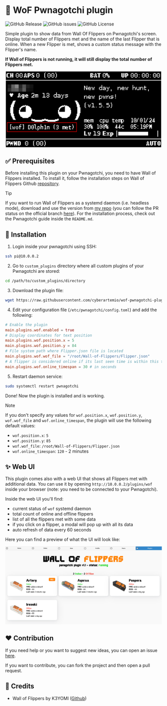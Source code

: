 # 🐬 WoF Pwnagotchi plugin

![GitHub Release](https://img.shields.io/github/v/release/cyberartemio/wof-pwnagotchi-plugin?style=flat-square)
 ![GitHub issues](https://img.shields.io/github/issues/cyberartemio/wof-pwnagotchi-plugin?style=flat-square)
 ![GitHub License](https://img.shields.io/github/license/cyberartemio/wof-pwnagotchi-plugin?style=flat-square)

Simple plugin to show data from Wall Of Flippers on Pwnagotchi's screen. Display total number of Flippers met and the name of the last Flipper that is online. When a new Flipper is met, shows a custom status message with the Flipper's name.

**If Wall of Flippers is not running, it will still display the total number of Flippers met.**

<div align="center">
<img style="max-width: 500px" src=".github/assets/wof-plugin.png" alt="demo" />
</div>

## ✅ Prerequisites
Before installing this plugin on your Pwnagotchi, you need to have Wall of Flippers installed. To install it, follow the installation steps on Wall of Flippers Github [repository](https://github.com/K3YOMI/Wall-of-Flippers#-installing-and-requirements-).


> [!TIP]
> If you want to run Wall of Flippers as a systemd daemon (i.e. headless mode), download and use the version from [my repo](https://github.com/cyberartemio/Wall-of-Flippers) (you can follow the PR status on the official branch [here](https://github.com/K3YOMI/Wall-of-Flippers/pull/18)). For the installation process, check out the Pwnagotchi guide inside the `README.md`.

## 🚀 Installation

1. Login inside your pwnagotchi using SSH:
```sh
ssh pi@10.0.0.2
``` 
2. Go to `custom_plugins` directory where all custom plugins of your Pwnagotchi are stored:
```sh
cd /path/to/custom_plugins/directory
```
3. Download the plugin file:
```sh
wget https://raw.githubusercontent.com/cyberartemio/wof-pwnagotchi-plugin/main/wof.py
```
4. Edit your configuration file (`/etc/pwnagotchi/config.toml`) and add the following:
```toml
# Enable the plugin
main.plugins.wof.enabled = true
# Display coordinates for text position
main.plugins.wof.position.x = 5
main.plugins.wof.position.y = 84
# File system path where Flipper.json file is located
main.plugins.wof.wof_file = "/root/Wall-of-Flippers/Flipper.json"
# A flipper is considered online if its last seen time is within this timespan
main.plugins.wof.online_timespan = 30 # in seconds
```
5. Restart daemon service:
```sh
sudo systemctl restart pwnagotchi
```

Done! Now the plugin is installed and is working.

> [!NOTE]
> If you don't specify any values for `wof.position.x`, `wof.position.y`, `wof.wof_file` and `wof.online_timespan`, the plugin will use the following default values:
> - `wof.position.x`: `5`
> - `wof.position.y`: `85`
> - `wof.wof_file`: `/root/Wall-of-Flippers/Flipper.json`
> - `wof.online_timespan`: `120` - 2 minutes

## ✨ Web UI

This plugin comes also with a web UI that shows all Flippers met with additional data. You can use it by opening `http://10.0.0.2/plugins/wof` inside your browser (note: you need to be connected to your Pwnagotchi).

Inside the web UI you'll find:

- current status of `wof` systemd daemon
- total count of online and offline flippers
- list of all the flippers met with some data
- if you click on a flipper, a modal will pop up with all its data
- auto refresh of data every 60 seconds

Here you can find a preview of what the UI will look like:

![webui](.github/assets/wof-plugin-webui.png)

## ❤️ Contribution

If you need help or you want to suggest new ideas, you can open an issue [here](https://github.com/cyberartemio/wof-pwnagotchi-plugin/issues/new).

If you want to contribute, you can fork the project and then open a pull request.

## 🥇 Credits

- Wall of Flippers by K3YOMI ([Github](https://github.com/K3YOMI/Wall-of-Flippers))